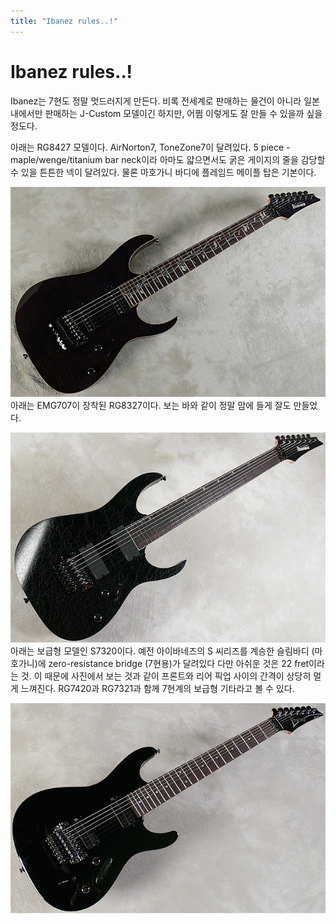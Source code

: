 ```yaml
---
title: "Ibanez rules..!"
---
```

# Ibanez rules..!

Ibanez는 7현도 정말 멋드러지게 만든다. 비록 전세계로 판매하는 물건이 아니라 일본 내에서만 판매하는 J-Custom 모델이긴 하지만, 어쩜 이렇게도 잘 만들 수 있을까 싶을 정도다.

아래는 RG8427 모델이다. AirNorton7, ToneZone7이 달려있다. 5 piece - maple/wenge/titanium bar neck이라 아마도 얇으면서도 굵은 게이지의 줄을 감당할 수 있을 튼튼한 넥이 달려있다. 물론 마호가니 바디에 플레임드 메이플 탑은 기본이다.

![image](/assets/images/11e8923b6ebf3673782fb5c0c1d25631.png)
아래는 EMG707이 장착된 RG8327이다. 보는 바와 같이 정말 맘에 들게 잘도 만들었다.

![image](/assets/images/a5d461fa9990d6a499801ac3a01cc876.png)
아래는 보급형 모델인 S7320이다. 예전 아이바네즈의 S 씨리즈를 계승한 슬림바디 (마호가니)에 zero-resistance bridge (7현용)가 달려있다 다만 아쉬운 것은 22 fret이라는 것. 이 때문에 사진에서 보는 것과 같이 프론트와 리어 픽업 사이의 간격이 상당히 멀게 느껴진다. RG7420과 RG7321과 함께 7현계의 보급형 기타라고 볼 수 있다.

![image](/assets/images/967f6b2c2a31457d0600db2859dc6311.png)



